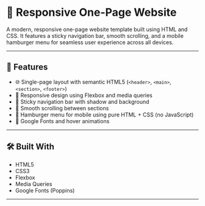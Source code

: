 # 📄 Responsive One-Page Website

A modern, responsive one-page website template built using HTML and CSS. It features a sticky navigation bar, smooth scrolling, and a mobile hamburger menu for seamless user experience across all devices.

---

## 🚀 Features

- 🌐 Single-page layout with semantic HTML5 (`<header>`, `<main>`, `<section>`, `<footer>`)
- 📱 Responsive design using Flexbox and media queries
- 📌 Sticky navigation bar with shadow and background
- 🔗 Smooth scrolling between sections
- 🍔 Hamburger menu for mobile using pure HTML + CSS (no JavaScript)
- 🎨 Google Fonts and hover animations

---



## 🛠️ Built With

- HTML5
- CSS3
- Flexbox
- Media Queries
- Google Fonts (Poppins)

---



